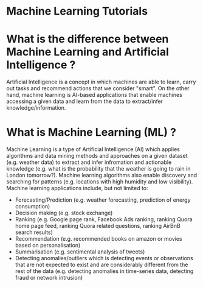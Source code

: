 # Machine Learning Tutorials

# What is the difference between Machine Learning and Artificial Intelligence ?
Artificial Intelligence is a concept in which machines are able to learn, carry out tasks and recommend actions that we consider "smart". On the other hand, machine learning is AI-based applications that enable machines accessing a given data and  learn from the data to extract/infer knowledge/information. 

# What is Machine Learning (ML) ?
Machine Learning is a type of Artificial Intelligence (AI) which applies algorithms and data mining methods and approaches on a given dataset (e.g. weather data) to extract and infer infromation and actionable knowledge (e.g. what is the probability that the weather is going to rain in London tomorrow?). Machine learning algorithms also enable discovery and searching for patterns (e.g. locations with high humidity and low visibility). Machine learning applications include, but not limited to:
- Forecasting/Prediction (e.g. weather forecasting, prediction of energy consumption)
- Decision making (e.g. stock exchange)
- Ranking (e.g. Google page rank, Facebook Ads ranking, ranking Quora home page feed, ranking Quora related questions, ranking AirBnB search results)
- Recommendation (e.g. recommended books on amazon or movies based on personalisation)
- Summarisation (e.g. sentimental analysis of tweets)
- Detecting anomalies/outliers which is detecting events or observations that are not expected to exist and are considerably different from the rest of the data (e.g. detecting anomalies in time-series data, detecting fraud or network intrusion)


